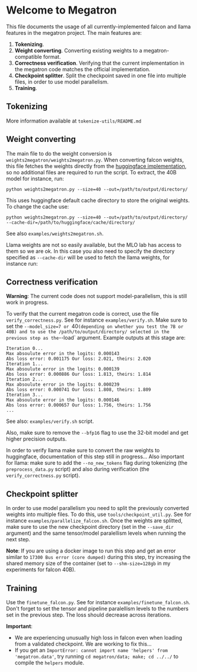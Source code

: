# Welcome to Megatron

This file documents the usage of all currently-implemented falcon and llama features in the megatron project.
The main features are:
1. **Tokenizing**.
1. **Weight converting**.
   Converting existing weights to a megatron-compatible format.
1. **Correctness verification**.
   Verifying that the current implementation in the megatron code matches the official implementation.
1. **Checkpoint splitter**.
   Split the checkpoint saved in one file into multiple files, in order to use model parallelism.
1. **Training**.

## Tokenizing

More information available at `tokenize-utils/README.md`

## Weight converting

The main file to do the weight conversion is `weights2megatron/weights2megatron.py`.
When converting falcon weights, this file fetches the weights directly from the [huggingface implementation](https://huggingface.co/tiiuae/falcon-40b), so no additional files are required to run the script.
To extract, the 40B model for instance, run:
```
python weights2megatron.py --size=40 --out=/path/to/output/directory/
```
This uses huggingface default cache directory to store the original weights.
To change the cache use:
```
python weights2megatron.py --size=40 --out=/path/to/output/directory/ --cache-dir=/path/to/huggingface/cache/directory/
```

See also `examples/weights2megatron.sh`.

Llama weights are not so easily available, but the MLO lab has access to them so we are ok.
In this case you also need to specify the directory specified as `--cache-dir` will be used to fetch the llama weights, for instance run:

## Correctness verification

**Warning**: The current code does not support model-parallelism, this is still work in progress.

To verify that the current megatron code is correct, use the file `verify_correctness.py`.
See for instance `examples/verify.sh`.
Make sure to set the `--model_size=7 or `40` (depending on whether you test the 7B or 40B) and to use the /path/to/output/directory/ selected in the previous step as the `--load` argument.
Example outputs at this stage are:
```
Iteration 0...                                                                
Max absoulute error in the logits: 0.000143            
Abs loss error: 0.001175 Our loss: 2.021, theirs: 2.020
Iteration 1...                                                                
Max absoulute error in the logits: 0.000139
Abs loss error: 0.000886 Our loss: 1.813, theirs: 1.814
Iteration 2...
Max absoulute error in the logits: 0.000239
Abs loss error: 0.000741 Our loss: 1.808, theirs: 1.809
Iteration 3...
Max absoulute error in the logits: 0.000146
Abs loss error: 0.000657 Our loss: 1.756, theirs: 1.756
...
```

See also: `examples/verify.sh` script.

Also, make sure to remove the `--bfp16` flag to use the 32-bit model and get higher precision outputs.

In order to verify llama make sure to convert the raw weights to huggingface, documentation of this step still in progress...
Also important for llama: make sure to add the `--no_new_tokens` flag during tokenizing (the `preprocess_data.py` script) and also during verification (the `verify_correctness.py` script).

## Checkpoint splitter

In order to use model parallelism you need to split the previously converted weights into multiple files.
To do this, use `tools/checkpoint_util.py`.
See for instance `examples/parallelize_falcon.sh`.
Once the weights are splitted, make sure to use the new checkpoint directory (set in the `--save_dir` argument) and the same tensor/model paralellism levels when running the next step.

**Note**: If you are using a docker image to run this step and get an error similar to `17300 Bus error (core dumped)` during this step, try increasing the shared memory size of the container (set to `--shm-size=128gb` in my experiments for falcon 40B).

## Training

Use the `finetune_falcon.py`.
See for instance `examples/finetune_falcon.sh`.
Don't forget to set the tensor and pipeline paralellism levels to the numbers set in the previous step.
The loss should decrease across iterations.

**Important**:
- We are experiencing unusually high loss in falcon even when loading from a validated checkpoint.
  We are working to fix this...
- If you get an `ImportError: cannot import name 'helpers' from 'megatron.data'`, try running `cd megatron/data; make; cd ../../` to compile the `helpers` module.
